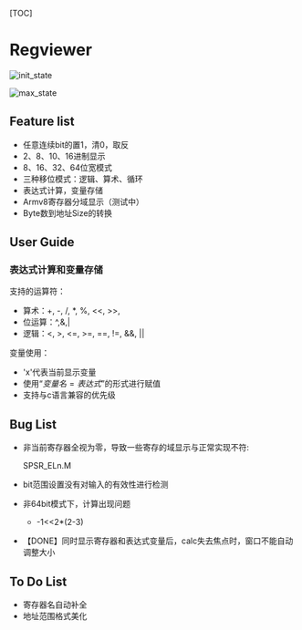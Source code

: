 [TOC]

# Regviewer

![init_state](D:\code\regviewer_v2\images\init_state.png)

![max_state](D:\code\regviewer_v2\images\max_state.png)



## Feature list

* 任意连续bit的置1，清0，取反
* 2、8、10、16进制显示
* 8、16、32、64位宽模式
* 三种移位模式：逻辑、算术、循环
* 表达式计算，变量存储
* Armv8寄存器分域显示（测试中）
* Byte数到地址Size的转换

## User Guide

### 表达式计算和变量存储

支持的运算符：

- 算术：+, -, /, *, %, <<, >>,
- 位运算：^,&,|
- 逻辑：<, >, <=, >=, ==, !=, &&, ||

变量使用：

* 'x'代表当前显示变量
* 使用“$变量名=表达式$”的形式进行赋值
* 支持与c语言兼容的优先级








## Bug List

* 非当前寄存器全视为零，导致一些寄存的域显示与正常实现不符:

  SPSR_ELn.M

* bit范围设置没有对输入的有效性进行检测

* 非64bit模式下，计算出现问题

  * -1<<2*(2-3)

* 【DONE】同时显示寄存器和表达式变量后，calc失去焦点时，窗口不能自动调整大小

  

## To Do List

* 寄存器名自动补全
* 地址范围格式美化